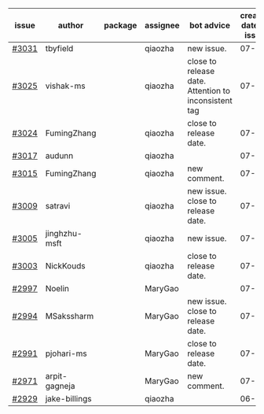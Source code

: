 | issue | author | package | assignee | bot advice | created date of issue | target release date | date from target |
| ------ | ------ | ------ | ------ | ------ | ------ | ------ | :-----: |
| [#3031](https://github.com/Azure/sdk-release-request/issues/3031) | tbyfield |  | qiaozha | new issue. | 07-21 | 08-03 |  |
| [#3025](https://github.com/Azure/sdk-release-request/issues/3025) | vishak-ms |  | qiaozha | close to release date.  Attention to inconsistent tag | 07-21 | 07-25 | 0 |
| [#3024](https://github.com/Azure/sdk-release-request/issues/3024) | FumingZhang |  | qiaozha | close to release date.  | 07-21 | 07-25 | 0 |
| [#3017](https://github.com/Azure/sdk-release-request/issues/3017) | audunn |  | qiaozha |  | 07-20 | 07-22 |  |
| [#3015](https://github.com/Azure/sdk-release-request/issues/3015) | FumingZhang |  | qiaozha | new comment. | 07-20 | 07-22 |  |
| [#3009](https://github.com/Azure/sdk-release-request/issues/3009) | satravi |  | qiaozha | new issue. close to release date.  | 07-19 | 07-27 | 1 |
| [#3005](https://github.com/Azure/sdk-release-request/issues/3005) | jinghzhu-msft |  | qiaozha | new issue. | 07-19 | 08-08 |  |
| [#3003](https://github.com/Azure/sdk-release-request/issues/3003) | NickKouds |  | qiaozha | close to release date.  | 07-18 | 07-25 | 0 |
| [#2997](https://github.com/Azure/sdk-release-request/issues/2997) | Noelin |  | MaryGao |  | 07-14 | 08-01 |  |
| [#2994](https://github.com/Azure/sdk-release-request/issues/2994) | MSakssharm |  | MaryGao | new issue. close to release date.  | 07-12 | 07-26 | 0 |
| [#2991](https://github.com/Azure/sdk-release-request/issues/2991) | pjohari-ms |  | MaryGao | close to release date.  | 07-12 | 07-25 | 0 |
| [#2971](https://github.com/Azure/sdk-release-request/issues/2971) | arpit-gagneja |  | MaryGao | new comment. | 07-04 | 09-30 |  |
| [#2929](https://github.com/Azure/sdk-release-request/issues/2929) | jake-billings |  | qiaozha |  | 06-20 | 07-08 |  |
